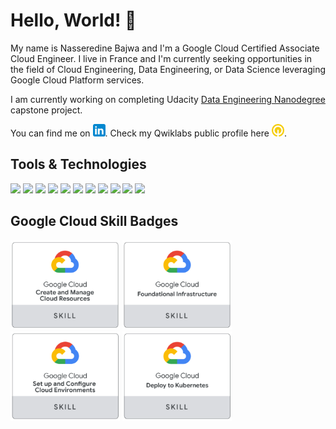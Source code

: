 # Hello, World! 👋

My name is Nasseredine Bajwa and I'm a Google Cloud Certified Associate Cloud Engineer. I live in France and I'm currently seeking opportunities in the field of Cloud Engineering, Data Engineering, or Data Science leveraging Google Cloud Platform services.

I am currently working on completing Udacity <a href="https://github.com/nasseredine/udacity-dend/blob/master/README.md">Data Engineering Nanodegree</a> capstone project.

You can find me on <a href="https://linkedin.com/in/nasseredine/"><img src="https://raw.githubusercontent.com/nasseredine/nasseredine/master/images/logo/linkedin.png" width="20px"/></a>. Check my Qwiklabs public profile here <a href="https://www.qwiklabs.com/public_profiles/ab0f617c-b57f-4a42-96c8-4a3bb4a982bb"><img src="https://raw.githubusercontent.com/nasseredine/nasseredine/master/images/logo/qwiklabs.png" width="20px"/></a>.


## Tools & Technologies

![](https://img.shields.io/badge/OS-Linux-informational?style=flat&logo=Linux&logoColor=white&color=FCC624)
![](https://img.shields.io/badge/Shell%20%26%20Scripting-GNU%20Bash-informational?style=flat&logo=Linux&logoColor=white&color=4EAA25)
![](https://img.shields.io/badge/Code-Python-informational?style=flat&logo=Python&logoColor=white&color=3776AB)
![](https://img.shields.io/badge/Code-Java-informational?style=flat&logo=Java&logoColor=white&color=007396)
![](https://img.shields.io/badge/DB-PostgreSQL-informational?style=flat&logo=PostgreSQL&logoColor=white&color=336791)
![](https://img.shields.io/badge/DB-Apache%20Cassandra-informational?style=flat&logo=Apache%20Cassandra&logoColor=white&color=1287B1)
![](https://img.shields.io/badge/Framework-Apache%20Spark-informational?style=flat&logo=Apache%20Spark&logoColor=white&color=E25A1C)
![](https://img.shields.io/badge/Framework-Apache%20Flink-informational?style=flat&logo=Apache%20Flink&logoColor=white&color=E6526F)
![](https://img.shields.io/badge/Plateform-Apache%20Airflow-informational?style=flat&logo=Apache%20Airflow&logoColor=white&color=007A88)
![](https://img.shields.io/badge/Cloud-Goolge%20Cloud%20Platform-informational?style=flat&logo=Google%20Cloud&logoColor=white&color=4285F4)
![](https://img.shields.io/badge/Cloud-AWS-informational?style=flat&logo=Amazon%20AWS&logoColor=white&color=232F3E)


## Google Cloud Skill Badges

<div>
  <img src="https://raw.githubusercontent.com/nasseredine/nasseredine/master/images/gcp_skill_badges/gcp_skill_badge_create_and_manage_cloud_resources.png" width="175px"/>
  <img src="https://raw.githubusercontent.com/nasseredine/nasseredine/master/images/gcp_skill_badges/gcp_skill_badge_foundational_infrastructure.png" width="175px"/>
  <img src="https://raw.githubusercontent.com/nasseredine/nasseredine/master/images/gcp_skill_badges/gcp_skill_badge_set_up_and_configure_cloud_environments.png" width="175px"/>
  <img src="https://raw.githubusercontent.com/nasseredine/nasseredine/master/images/gcp_skill_badges/gcp_skill_badge_deploy_to_kubernetes.png" width="175px"/>
</div>
